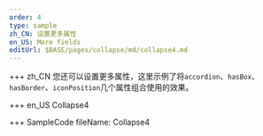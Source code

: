 ```yaml
---
order: 4
type: sample
zh_CN: 设置更多属性
en_US: More fields
editUrl: $BASE/pages/collapse/md/collapse4.md
---
```


+++ zh_CN
您还可以设置更多属性，这里示例了将<Code>accordion</Code>、<Code>hasBox</Code>、<Code>hasBorder</Code>、<Code>iconPosition</Code>几个属性组合使用的效果。

+++ en_US
Collapse4

+++ SampleCode
fileName: Collapse4
